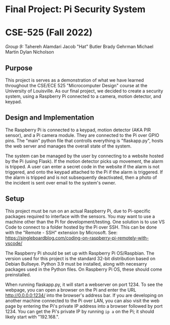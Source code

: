 # Final Project: Pi Security System
# CSE-525 (Fall 2022)
  *Group 9:*
Tahereh Alamdari
Jacob "Hat" Butler
Brady Gehrman
Michael Martin
Dylan Nicholson

## Purpose
This project is serves as a demonstration of what we have learned throughout the CSE/ECE 525 "Microcomputer Design" course at the University of Louisville. As our final project, we decided to create a security system, using a Raspberry Pi connected to a camera, motion detector, and keypad. 

## Design and Implementation
The Raspberry Pi is connected to a keypad, motion detector (AKA PIR sensor), and a Pi camera module. They are connected to the Pi over GPIO pins. The "main" python file that controlls everything is "flaskapp.py", hosts the web server and manages the overall state of the system.

The system can be managed by the user by connecting to a website hosted by the Pi (using Flask). If the motion detector picks up movement, the alarm is tripped. A user can enter a secret code in the website if the alarm is not triggered, and onto the keypad attached to the Pi if the alarm is triggered. If the alarm is tripped and is not subsequently deactivated, then a photo of the incident is sent over email to the system's owner.

## Setup
This project must be run on an actual Raspberry Pi, due to Pi-specific packages required to interface with the sensors. You may want to use a machine other than the Pi for development/testing. One solution is to use VS Code to connect to a folder hosted by the Pi over SSH. This can be done with the "Remote - SSH" extension by Microsoft. See: https://singleboardblog.com/coding-on-raspberry-pi-remotely-with-vscode/

The Raspberry Pi should be set up with Raspberry Pi OS/Raspbian. The version used for this project is the standard 32-bit distribution based on Debian Bullseye. Python 3.9 must be installed, along with necesarry packages used in the Python files. On Raspberry Pi OS, these should come preinstalled.

When running flaskapp.py, it will start a webserver on port 1234. To see the webpage, you can open a browser on the Pi and enter the URL http://0.0.0.0:1234/ into the browser's address bar. If you are developing on another machine connected to the Pi over LAN, you can also visit the web page by entering the Pi's private IP address into a browser followed by port 1234. You can get the Pi's private IP by running `ip a` on the Pi; it should likely start with "192.168.".